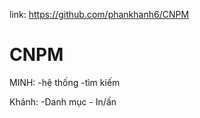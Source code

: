 link: https://github.com/phankhanh6/CNPM
# CNPM
MINH: -hệ thống
      -tìm kiếm
      
Khánh: -Danh mục
       - In/ấn
